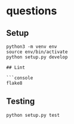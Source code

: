 # questions

## Setup

```console
python3 -m venv env
source env/bin/activate
python setup.py develop

## Lint

```console
flake8
```

## Testing

```console
python setup.py test
